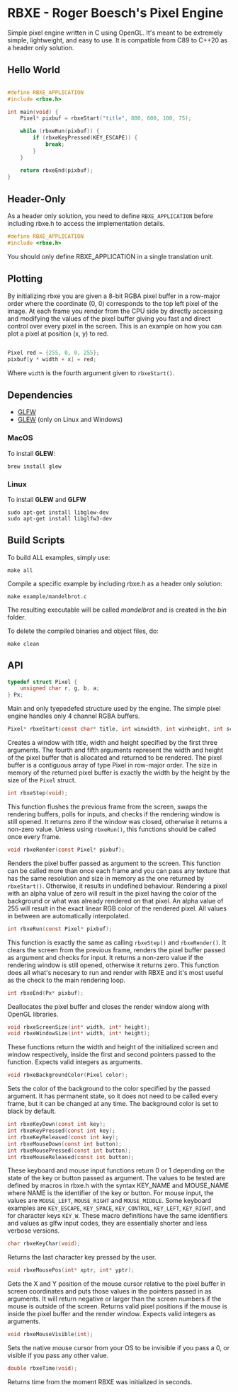 # RBXE - Roger Boesch's Pixel Engine

Simple pixel engine written in C using OpenGL. It's meant
to be extremely simple, lightweight, and easy to use. It
is compatible from C89 to C++20 as a header only solution.


## Hello World
```C

#define RBXE_APPLICATION
#include <rbxe.h>

int main(void) {
    Pixel* pixbuf = rbxeStart("title", 800, 600, 100, 75);

    while (rbxeRun(pixbuf)) {
        if (rbxeKeyPressed(KEY_ESCAPE)) {
            break;
        }
    }

    return rbxeEnd(pixbuf);
}

```


## Header-Only

As a header only solution, you need to define 
```RBXE_APPLICATION``` before including rbxe.h to access the
implementation details. 

```C
#define RBXE_APPLICATION
#include <rbxe.h>
```

You should only define RBXE_APPLICATION in a single
translation unit.


## Plotting

By initializing rbxe you are given a 8-bit RGBA pixel buffer in a row-major order 
where the coordinate (0, 0) corresponds to the top left pixel of the image. At each
frame you render from the CPU side by directly accessing and modifying the values of 
the pixel buffer giving you fast and direct control over every pixel in the screen. 
This is an example on how you can plot a pixel at position (x, y) to red.

```C

Pixel red = {255, 0, 0, 255};
pixbuf[y * width + x] = red;

```

Where ```width``` is the fourth argument given to ```rbxeStart()```. 


## Dependencies

* [GLFW](https://github.com/glfw/glfw)
* [GLEW](https://github.com/nigels-com/glew) (only on Linux and Windows)

### MacOS

To install **GLEW**:

```shell
brew install glew
```

### Linux

To install **GLEW** and **GLFW**

```shell
sudo apt-get install libglew-dev
sudo apt-get install libglfw3-dev
```

## Build Scripts

To build ALL examples, simply use: 

```shell
make all
```

Compile a specific example by including rbxe.h as a header only solution:

```shell
make example/mandelbrot.c
```

The resulting executable will be called *mandelbrot* and is created in the *bin* folder.

To delete the compiled binaries and object files, do:

```shell
make clean
```

## API

```C
typedef struct Pixel {
    unsigned char r, g, b, a;
} Px;
```

Main and only tyepedefed structure used by the engine. The simple pixel 
engine handles only 4 channel RGBA buffers. 

```C
Pixel* rbxeStart(const char* title, int winwidth, int winheight, int scrwidth, int scrheight);
```

Creates a window with title, width and height specified by the first three
arguments. The fourth and fifth arguments represent the width and height of 
the pixel buffer that is allocated and returned to be rendered. The pixel 
buffer is a contiguous array of type Pixel in row-major order. The size in memory
of the returned pixel buffer is exactly the width by the height by the size of
the ```Pixel``` struct.

```C
int rbxeStep(void);
```

This function flushes the previous frame from the screen, swaps the rendering
buffers, polls for inputs, and checks if the rendering window is still opened. It
returns zero if the window was closed, otherwise it returns a non-zero value.
Unless using ```rbxeRun()```, this functions should be called once every frame.

```C
void rbxeRender(const Pixel* pixbuf);
```

Renders the pixel buffer passed as argument to the screen. This function can be
called more than once each frame and you can pass any texture that has the
same resolution and size in memory as the one returned by ```rbxeStart()```.
Otherwise, it results in undefined behaviour. Rendering a pixel with an alpha value
of zero will result in the pixel having the color of the background or what was
already rendered on that pixel. An alpha value of 255 will result in the exact
linear RGB color of the rendered pixel. All values in between are automatically
interpolated.

```C
int rbxeRun(const Pixel* pixbuf);
```

This function is exactly the same as calling ```rbxeStep()``` and
```rbxeRender()```. It clears the screen from the previous frame, renders the
pixel buffer passed as argument and checks for input. It returns a non-zero
value if the rendering window is still opened, otherwise it returns zero. This
function does all what's necesary to run and render with RBXE and it's most useful
as the check to the main rendering loop.

```C
int rbxeEnd(Px* pixbuf);
```

Deallocates the pixel buffer and closes the render window along with OpenGL
libraries.

```C
void rbxeScreenSize(int* width, int* height);
void rbxeWindowSize(int* width, int* height);
```

These functions return the width and height of the initialized screen and
window respectively, inside the first and second pointers passed to the
function. Expects valid integers as arguments.

```C
void rbxeBackgroundColor(Pixel color);
```

Sets the color of the background to the color specified by the passed argument.
It has permanent state, so it does not need to be called every frame, but it
can be changed at any time. The background color is set to black by default.

```C
int rbxeKeyDown(const int key);
int rbxeKeyPressed(const int key);
int rbxeKeyReleased(const int key);
int rbxeMouseDown(const int button);
int rbxeMousePressed(const int button);
int rbxeMouseReleased(const int button);
```

These keyboard and mouse input functions return 0 or 1 depending on the state 
of the key or button passed as argument. The values to be tested are defined by
macros in rbxe.h with the syntax KEY_NAME and MOUSE_NAME where NAME is the
identifier of the key or button. For mouse input, the values are
```MOUSE_LEFT```, ```MOUSE_RIGHT``` and ```MOUSE_MIDDLE```. Some keyboard
examples are ```KEY_ESCAPE```, ```KEY_SPACE```, ```KEY_CONTROL```,
```KEY_LEFT```, ```KEY_RIGHT```, and for character keys ```KEY_W```.
These macro definitions have the same identifiers and values as glfw input codes,
they are essentially shorter and less verbose versions.

```C
char rbxeKeyChar(void);
```

Returns the last character key pressed by the user.

```C
void rbxeMousePos(int* xptr, int* yptr);
```

Gets the X and Y position of the mouse cursor relative to the pixel buffer
in screen coordinates and puts those values in the pointers passed in as
arguments. It will return negative or larger than the screen 
numbers if the mouse is outside of the screen. Returns valid pixel positions 
if the mouse is inside the pixel buffer and the render window. Expects valid
integers as arguments.

```C
void rbxeMouseVisible(int);
```

Sets the native mouse cursor from your OS to be invisible if you pass a 0, or 
visible if you pass any other value.

```C
double rbxeTime(void);
```

Returns time from the moment RBXE was initialized in seconds.

